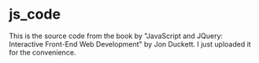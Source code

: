 # js_code
This is the source code from the book by "JavaScript and JQuery: Interactive Front-End Web Development" by Jon Duckett. I just uploaded it for the convenience. 
